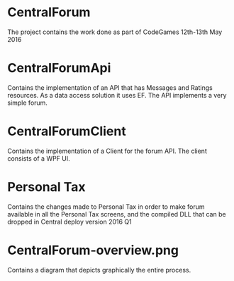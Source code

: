 # CentralForum
The project contains the work done as part of CodeGames 12th-13th May 2016

# CentralForumApi
Contains the implementation of an API that has Messages and Ratings resources. 
As a data access solution it uses EF. The API implements a very simple forum.

# CentralForumClient
Contains the implementation of a Client for the forum API. The client consists 
of a WPF UI.

# Personal Tax
Contains the changes made to Personal Tax in order to make forum available in 
all the Personal Tax screens, and the compiled DLL that can be dropped in Central
deploy version 2016 Q1

# CentralForum-overview.png
Contains a diagram that depicts graphically the entire process.

